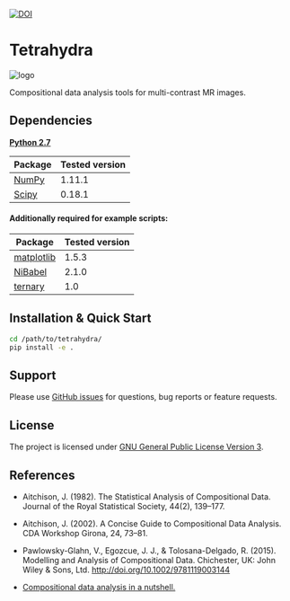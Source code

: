 [![DOI](https://zenodo.org/badge/78312374.svg)](https://zenodo.org/badge/latestdoi/78312374)

# Tetrahydra
![logo](https://github.com/ofgulban/tetrahydra/blob/master/misc/logo.svg)

Compositional data analysis tools for multi-contrast MR images.

## Dependencies

[**Python 2.7**](https://www.python.org/download/releases/2.7/)

| Package                                                 | Tested version |
|---------------------------------------------------------|----------------|
| [NumPy](http://www.numpy.org/)                          | 1.11.1         |
| [Scipy](https://www.scipy.org/)                         | 0.18.1         |

#### Additionally required for example scripts:

| Package                                                 | Tested version |
|---------------------------------------------------------|----------------|
| [matplotlib](http://matplotlib.org/)                    | 1.5.3          |
| [NiBabel](http://nipy.org/nibabel/)                     | 2.1.0          |
| [ternary](https://github.com/marcharper/python-ternary) | 1.0            |


## Installation & Quick Start

```bash
cd /path/to/tetrahydra/
pip install -e .
```

## Support

Please use [GitHub issues](https://github.com/ofgulban/tetrahydra/issues) for questions, bug reports or feature requests.

## License

The project is licensed under [GNU General Public License Version 3](http://www.gnu.org/licenses/gpl.html).

## References

* Aitchison, J. (1982). The Statistical Analysis of Compositional Data. Journal of the Royal Statistical Society, 44(2), 139–177.

* Aitchison, J. (2002). A Concise Guide to Compositional Data Analysis. CDA Workshop Girona, 24, 73–81.

* Pawlowsky-Glahn, V., Egozcue, J. J., & Tolosana-Delgado, R. (2015). Modelling and Analysis of Compositional Data. Chichester, UK: John Wiley & Sons, Ltd. http://doi.org/10.1002/9781119003144

* [Compositional data analysis in a nutshell.](http://www.sediment.uni-goettingen.de/staff/tolosana/extra/CoDaNutshell.pdf)
